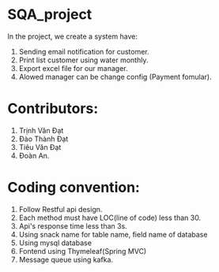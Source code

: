 # SQA_project  
In the project, we create a system have:
1. Sending email notification for customer.
2. Print list customer using water monthly.
3. Export excel file for our manager.
4. Alowed manager can be change config (Payment fomular).

# Contributors:
1. Trịnh Văn Đạt
2. Đào Thành Đạt
3. Tiêu Văn Đạt
4. Đoàn An.

# Coding convention:
1. Follow Restful api design. 
2. Each method must have LOC(line of code) less than 30. 
3. Api's response time less than 3s.
4. Using snack name for table name, field name of database
5. Using mysql database
6. Fontend using Thymeleaf(Spring MVC)
7. Message queue using kafka.
